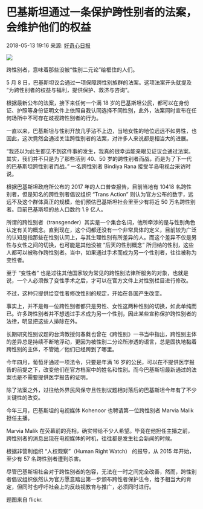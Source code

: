 # 巴基斯坦通过一条保护跨性别者的法案，会维护他们的权益

2018-05-13 19:16 来源: [好奇心日报](https://www.sohu.com/?spm=smpc.content-abroad.content.1.1737581511150iLKe3r4)

![](http://5b0988e595225.cdn.sohucs.com/images/20180513/7f68a2ed86ec4feb98db1a0878407155.gif)

跨性别者，意味着那些没被“性别二元论”给框住的人们。

5 月 8 日，巴基斯坦议会通过一项保障跨性别族群的法案。这项法案开头就提及 “为跨性别者的权益与福利，提供保护、救济与咨询”。

根据最新公布的法案，接下来任何一个满 18 岁的巴基斯坦公民，都可以在身份证、护照等身份证明文件上依照自我认同选择不同性别，此外，法案同时宣布在任何场所中不可存在歧视跨性别者的行为。

一直以来，巴基斯坦与性别开放几乎沾不上边，当地女性的地位远远不如男性，也因此，这次竟然会通过关注跨性别者的法案，对许多人来说都是相当大的进展。

“我还以为此生都见不到这件事的发生，我真的很幸运能亲眼见证议会通过法案。其实，我们并不只是为了那些活到 40、50 岁的跨性别者而战，而是为了下一代的巴基斯坦跨性别者而战。” 一名跨性别者 Bindiya Rana 接受半岛电视台采访时说。

根据巴基斯坦政府所公布的 2017 年的人口普查报告，目前当地有 10418 名跨性别者，但是知名的跨性别者倡议组织 “Trans Action” 则认为官方公布的数字，远远不及这个群体真正的规模，他们预估巴基斯坦社会里至少有将近 50 万名跨性别者。目前巴基斯坦的总人口数约 1.9 亿人。

所谓的跨性别者（transgender）其实是一个集合名词，他所牵涉的是与性别角色认定有关的概念。直到现在，这个词都还没有一个非常具体的定义，目前较为广泛的认知是指那些在性别认同上，与其生理性别有所差异的人。而这个差异不仅是男性与女性之间的切换，也可能是其他没被 “后天的性别概念” 所归纳的性别，这些人都可以被称作跨性别者。当中，如果通过手术而成为另一个性别者，往往被称为变性者。

至于 “变性者” 也是过往其他国家较为常见的跨性别法律所服务的对象，也就是说，一个人必须做了变性手术之后，才可以在官方文件上对性别栏目进行修改。

不过，这种只提供给变性者修改性别的规定，开始在各国产生改变。

事实上，并不是每一位跨性别者都只是男性、女性这两种性别的切换，如此单纯而已。许多跨性别者并不想透过手术成为另一个性别，因此某些宣称保护跨性别者的法律，明显把这些人排除在外。

长期研究性别议题的台湾教授何春蕤也曾在《跨性别》一书当中指出，跨性别主体的差异总是持续不断地浮动，更因为被性别二分论所渗透的语言，总是固执地黏着跨性别的主体，不管她／他们已经跨到了哪里。

今年四月，葡萄牙通过一项法令，只要是年满 16 岁的公民，可以在不提供医学报告的前提之下，改变他们在官方档案中的姓名和性别。而今巴基斯坦最新通过的法案也是不需要提供医学报告的证明。

除了法案之外，过往给外界民风保守且性别议题相对落后的巴基斯坦今年有了不少关键性的改变。

今年三月，巴基斯坦的电视媒体 Kohenoor 也聘请第一位跨性别者 Marvia Malik 担任主播。

Marvia Malik 在荧幕前的亮相，确实带给不少人希望。毕竟在他担任主播之前，跨性别者的消息出现在电视媒体的时机，往往都是发生社会新闻的时候。

根据非营利组织 “人权观察”（Human Right Watch） 的报导，从 2015 年开始，至少有 57 名跨性别者遭到杀害。

尽管巴基斯坦社会对于跨性别者的包容，无法在一时之间完全改善，然而，跨性别者倡议组织依然认为官方愿意踏出第一步颁布跨性者保护法令，给予相当大的肯定，但同时也呼吁社会上的反歧视教育与推广，必须同时进行。

题图来自 flickr.
<!-- tcd_original_link https://www.sohu.com/a/231463074_139533 -->
